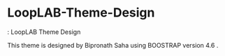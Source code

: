 # LoopLAB-Theme-Design

<feat>: LoopLAB Theme Design

This theme is designed by Bipronath Saha using BOOSTRAP version 4.6 . 
